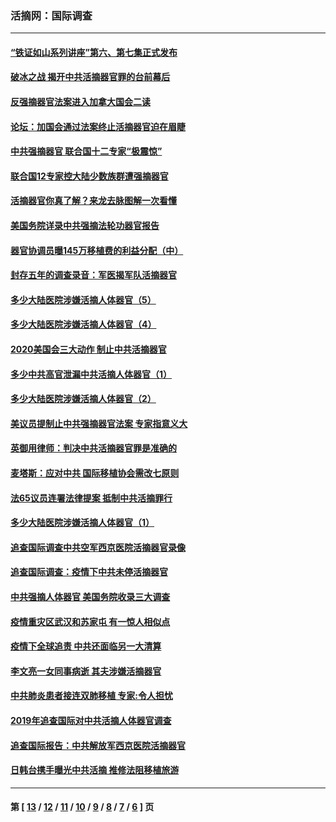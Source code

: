 ### 活摘网：国际调查
---
#### [“铁证如山系列讲座”第六、第七集正式发布](../../pages/nf5947/n13106287.md?08170430) 
#### [破冰之战 揭开中共活摘器官罪的台前幕后](../../pages/nf5947/n13082457.md?08170430) 
#### [反强摘器官法案进入加拿大国会二读](../../pages/nf5947/n13033450.md?08170430) 
#### [论坛：加国会通过法案终止活摘器官迫在眉睫](../../pages/nf5947/n13029839.md?08170430) 
#### [中共强摘器官 联合国十二专家“极震惊”](../../pages/nf5947/n13024313.md?08170430) 
#### [联合国12专家控大陆少数族群遭强摘器官](../../pages/nf5947/n13023877.md?08170430) 
#### [活摘器官你真了解？来龙去脉图解一次看懂](../../pages/nf5947/n13013820.md?08170430) 
#### [美国务院详录中共强摘法轮功器官报告](../../pages/nf5947/n12944519.md?08170430) 
#### [器官协调员曝145万移植费的利益分配（中）](../../pages/nf5947/n12894547.md?08170430) 
#### [封存五年的调查录音：军医揭军队活摘器官](../../pages/nf5947/n12798692.md?08170430) 
#### [多少大陆医院涉嫌活摘人体器官（5）](../../pages/nf5947/n12768383.md?08170430) 
#### [多少大陆医院涉嫌活摘人体器官（4）](../../pages/nf5947/n12664434.md?08170430) 
#### [2020美国会三大动作 制止中共活摘器官](../../pages/nf5947/n12682004.md?08170430) 
#### [多少中共高官泄漏中共活摘人体器官（1）](../../pages/nf5947/n12671234.md?08170430) 
#### [多少大陆医院涉嫌活摘人体器官（2）](../../pages/nf5947/n12655589.md?08170430) 
#### [美议员提制止中共强摘器官法案 专家指意义大](../../pages/nf5947/n12630561.md?08170430) 
#### [英御用律师：判决中共活摘器官罪是准确的](../../pages/nf5947/n12580740.md?08170430) 
#### [麦塔斯：应对中共 国际移植协会需改七原则](../../pages/nf5947/n12514711.md?08170430) 
#### [法65议员连署法律提案 抵制中共活摘罪行](../../pages/nf5947/n12437047.md?08170430) 
#### [多少大陆医院涉嫌活摘人体器官（1）](../../pages/nf5947/n12414284.md?08170430) 
#### [追查国际调查中共空军西京医院活摘器官录像](../../pages/nf5947/n12348837.md?08170430) 
#### [追查国际调查：疫情下中共未停活摘器官](../../pages/nf5947/n12273415.md?08170430) 
#### [中共强摘人体器官 美国务院收录三大调查](../../pages/nf5947/n12181488.md?08170430) 
#### [疫情重灾区武汉和苏家屯 有一惊人相似点](../../pages/nf5947/n12150824.md?08170430) 
#### [疫情下全球追责 中共还面临另一大清算](../../pages/nf5947/n12070397.md?08170430) 
#### [李文亮一女同事病逝 其夫涉嫌活摘器官](../../pages/nf5947/n11957882.md?08170430) 
#### [中共肺炎患者接连双肺移植 专家:令人担忧](../../pages/nf5947/n11945516.md?08170430) 
#### [2019年追查国际对中共活摘人体器官调查](../../pages/nf5947/n11917733.md?08170430) 
#### [追查国际报告：中共解放军西京医院活摘器官](../../pages/nf5947/n11838359.md?08170430) 
#### [日韩台携手曝光中共活摘 推修法阻移植旅游](../../pages/nf5947/n11712046.md?08170430) 

---
#### 第 [ [13](./13.md?08170430) / [12](./12.md?08170430) / [11](./11.md?08170430) / [10](./10.md?08170430) / [9](./9.md?08170430) / [8](./8.md?08170430) / [7](./7.md?08170430) / [6](./6.md?08170430) ] 页
